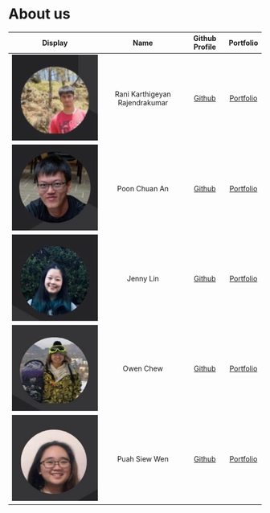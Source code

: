# About us

Display | Name | Github Profile | Portfolio 
--------|:----:|:--------------:|:---------:
![Karthigeyan](diagrams/karthig.jpg) | Rani Karthigeyan Rajendrakumar| [Github](https://github.com/) | [Portfolio](docs/team/johndoe.md)
![Chuan An](diagrams/chuan_an.jpg) | Poon Chuan An | [Github](https://github.com/poonchuanan) | [Portfolio](docs/team/johndoe.md)
![Jenny](diagrams/jenny.jpg) | Jenny Lin | [Github](https://github.com/jlifah) | [Portfolio](docs/team/johndoe.md)
![Owen](diagrams/owen.jpg) | Owen Chew | [Github](https://github.com/chewyang) | [Portfolio](docs/team/johndoe.md)
![Siew Wen](diagrams/siew_wen.jpg) | Puah Siew Wen | [Github](https://github.com/e0425705) | [Portfolio](docs/team/johndoe.md)
